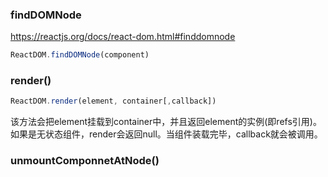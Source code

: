 ### findDOMNode
<https://reactjs.org/docs/react-dom.html#finddomnode>

```jsx
ReactDOM.findDOMNode(component)
```

### render()

```jsx
ReactDOM.render(element, container[,callback])
```
该方法会把element挂载到container中，并且返回element的实例(即refs引用)。如果是无状态组件，render会返回null。当组件装载完毕，callback就会被调用。

### unmountComponnetAtNode()